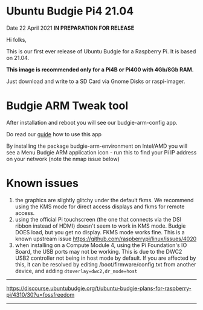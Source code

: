 # Ubuntu Budgie Pi4 21.04

Date 22 April 2021 **IN PREPARATION FOR RELEASE**

Hi folks,


This is our first ever release of Ubuntu Budgie for a Raspberry Pi. It is based on 21.04.

**This image is recommended only for a Pi4B or Pi400 with 4Gb/8Gb RAM.**

Just download and write to a SD Card via Gnome Disks or raspi-imager.

# Budgie ARM Tweak tool

After installation and reboot you will see our budgie-arm-config app.

Do read our [guide](https://sourceforge.net/projects/budgie-remix/files/budgie-raspi/UBPi4.pdf/download) how to use this app

By installing the package budgie-arm-environment on Intel/AMD you will see a Menu Budgie ARM application icon - run this to find your Pi IP address on your network (note the nmap issue below)


# Known issues

 1. the graphics are slightly glitchy under the default fkms. We recommend using the KMS mode for direct access displays and fkms for remote access.
 2. using the official Pi touchscreen (the one that connects via the DSI ribbon instead of HDMI) doesn't seem to work in KMS mode.  Budgie DOES load, but you get no display.  FKMS mode works fine. This is a known upstream issue https://github.com/raspberrypi/linux/issues/4020
  3. when installing on a Compute Module 4, using the Pi Foundation's IO Board, the USB ports may not be working. This is due to the DWC2 USB2 controller not being in host mode by default. If you are affected by this, it can be resolved by editing /boot/firmware/config.txt from another device, and adding 
 `dtoverlay=dwc2,dr_mode=host`
----

https://discourse.ubuntubudgie.org/t/ubuntu-budgie-plans-for-raspberry-pi/4310/30?u=fossfreedom

----
